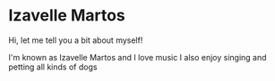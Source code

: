 # Izavelle Martos

Hi, let me tell you a bit about myself!

I'm known as Izavelle Martos and I love music 
I also enjoy singing and petting all kinds of dogs 
